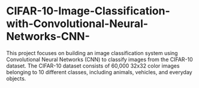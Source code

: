 # CIFAR-10-Image-Classification-with-Convolutional-Neural-Networks-CNN-
This project focuses on building an image classification system using Convolutional Neural Networks (CNN) to classify images from the CIFAR-10 dataset. The CIFAR-10 dataset consists of 60,000 32x32 color images belonging to 10 different classes, including animals, vehicles, and everyday objects.
